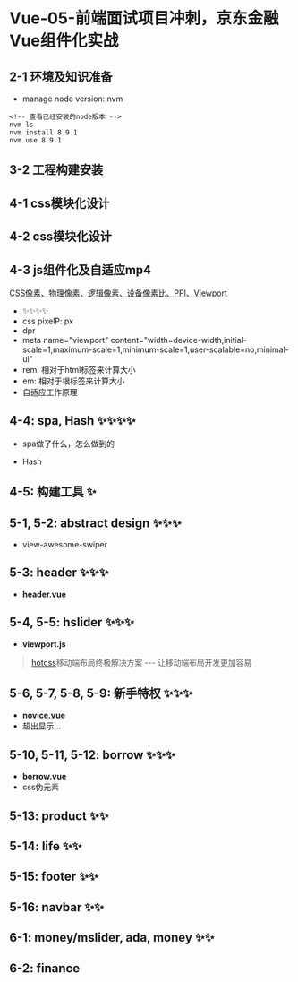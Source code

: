 # Vue-05-前端面试项目冲刺，京东金融Vue组件化实战

## 2-1 环境及知识准备

- manage node version: nvm

```shell
<!-- 查看已经安装的node版本 -->
nvm ls
nvm install 8.9.1
nvm use 8.9.1
```

## 3-2 工程构建安装

## 4-1 css模块化设计

## 4-2 css模块化设计

## 4-3 js组件化及自适应mp4

[CSS像素、物理像素、逻辑像素、设备像素比、PPI、Viewport](https://github.com/jawil/blog/issues/21)

- ✨✨✨✨
- css pixelP: px
- dpr
- meta name="viewport" content="width=device-width,initial-scale=1,maximum-scale=1,minimum-scale=1,user-scalable=no,minimal-ui"
- rem: 相对于html标签来计算大小
- em: 相对于根标签来计算大小
- 自适应工作原理

## 4-4: spa, Hash ✨✨✨✨

- spa做了什么，怎么做到的

- Hash

## 4-5: 构建工具 ✨

## 5-1, 5-2: abstract design ✨✨✨

- view-awesome-swiper

## 5-3: header ✨✨✨

- **header.vue**

## 5-4, 5-5: hslider ✨✨✨

- **viewport.js**
> [hotcss](https://github.com/imochen/hotcss)移动端布局终极解决方案 --- 让移动端布局开发更加容易

## 5-6, 5-7, 5-8, 5-9: 新手特权 ✨✨✨

- **novice.vue**
- 超出显示...

## 5-10, 5-11, 5-12: borrow ✨✨✨

- **borrow.vue**
- css伪元素

## 5-13: product ✨✨

## 5-14: life ✨✨

## 5-15: footer ✨✨

## 5-16: navbar ✨✨

## 6-1: money/mslider, ada, money ✨✨

## 6-2: finance